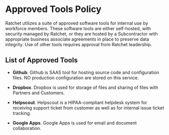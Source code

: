 # Approved Tools Policy

Ratchet utilizes a suite of approved software tools for internal use by workforce members. These software tools are either self-hosted, with security managed by Ratchet, or they are hosted by a Subcontractor with appropriate business associate agreements in place to preserve data integrity. Use of other tools requires approval from Ratchet leadership.

## List of Approved Tools

* **Github**. Github is SAAS tool for hosting source code and configuration files. NO production configuration are stored on this service.

* **Dropbox**. Dropbox is used for storage of files and sharing of files with Partners and Customers.

* **Helpscout**. Helpscout is a HIPAA-compliant helpdesk system for receiving support ticket from customer as well as for internal issue ticket tracking.

* **Google Apps**. Google Apps is used for email and document collaboration.